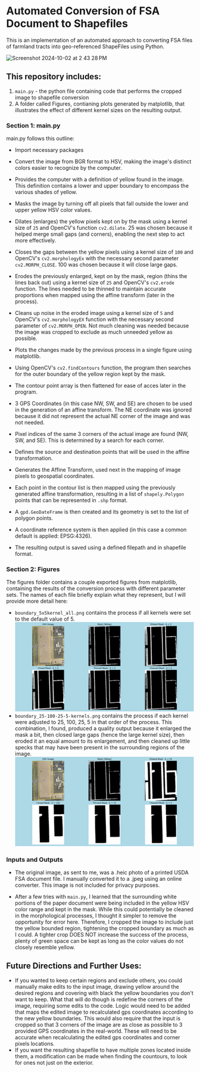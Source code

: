# Automated Conversion of FSA Document to Shapefiles
This is an implementation of an automated approach to converting FSA files of farmland tracts into geo-referenced ShapeFiles using Python.

![Screenshot 2024-10-02 at 2 43 28 PM](https://github.com/user-attachments/assets/07e7b663-d8da-4148-8a50-7cee1cedc6e3)

## This repository includes:
1) `main.py` - the python file containing code that performs the cropped image to shapefile conversion
2) A folder called Figures, contianing plots generated by matplotlib, that illustrates the effect of different kernel sizes on the resulting output.

### Section 1: main.py
main.py follows this outline:
- Import necessary packages
- Convert the image from BGR format to HSV, making the image's distinct colors easier to recognize by the computer.
- Provides the computer with a definition of yellow found in the image. This definition contains a lower and upper boundary to encompass the various shades of yellow.

- Masks the image by turning off all pixels that fall outside the lower and upper yellow HSV color values.
- Dilates (enlarges) the yellow pixels kept on by the mask using a kernel size of `25` and OpenCV's function `cv2.dilate`. 25 was chosen because it helped merge small gaps (and corners), enabling the next step to act more effectively.
- Closes the gaps between the yellow pixels using a kernel size of `100` and OpenCV's `cv2.morphologyEx` with the necessary second parameter `cv2.MORPH_CLOSE`. 100 was chosen because it will close large gaps.
- Erodes the previously enlarged, kept on by the mask, region (thins the lines back out) using a kernel size of `25` and OpenCV's `cv2.erode` function. The lines needed to be thinned to maintain accurate proportions when mapped using the affine transform (later in the process).
- Cleans up noise in the eroded image using a kernel size of `5` and OpenCV's `cv2.morphologyEX` function with the necessary second parameter of `cv2.MORPH_OPEN`. Not much cleaning was needed because the image was cropped to exclude as much unneeded yellow as possible.

- Plots the changes made by the previous process in a single figure using matplotlib.

- Using OpenCV's `cv2.findContours` function, the program then searches for the outer boundary of the yellow region kept by the mask.
- The contour point array is then flattened for ease of acces later in the program.
- 3 GPS Coordinates (in this case NW, SW, and SE) are chosen to be used in the generation of an affine transform. The NE coordinate was ignored because it did not represent the actual NE corner of the image and was not needed.
- Pixel indices of the same 3 corners of the actual image are found (NW, SW, and SE). This is determined by a search for each corner.
- Defines the source and destination points that will be used in the affine transformation.
- Generates the Affine Transform, used next in the mapping of image pixels to geospatial coordinates.
- Each point in the contour list is then mapped using the previously generated affine transformation, resulting in a list of `shapely.Polygon` points that can be represented in `.shp` format.
- A `gpd.GeoDateFrame` is then created and its geometry is set to the list of polygon points.
- A coordinate reference system is then applied (in this case a common default is applied: EPSG:4326).
- The resulting output is saved using a defined filepath and in shapefile format.

### Section 2: Figures
The figures folder contains a couple exported figures from matplotlib, containing the results of the conversion process with different parameter sets. The names of each file briefly explain what they represent, but I will provide more detail here:
- `boundary_5x5kernel_all.png` contains the process if all kernels were set to the default value of 5.
![Image found in Figures directory](./Figures/boundary_5x5kernel_all.png)
- `boundary_25-100-25-5-kernels.png` contains the process if each kernel were adjusted to 25, 100, 25, 5 in that order of the process. This combination, I found, produced a quality output because it enlarged the mask a bit, then closed large gaps (hence the large kernel size), then eroded it an equal amount to its enlargement, and then cleaned up little specks that may have been present in the surrounding regions of the image.
![Image found in Figures directory](./Figures/boundary_25-100-25-5-kernels.png)

### Inputs and Outputs
- The original image, as sent to me, was a .heic photo of a printed USDA FSA document file. I manually converted it to a .jpeg using an online converter. This image is not included for privacy purposes.

- After a few tries with `main.py`, I learned that the surrounding white portions of the paper document were being included in the yellow HSV color range and kept in the mask. While this could potentially be cleaned in the morphological processes, I thought it simpler to remove the opportunity for error here. Therefore, I cropped the image to include just the yellow bounded region, tightening the cropped boundary as much as I could. A tighter crop DOES NOT increase the success of the process, plenty of green space can be kept as long as the color values do not closely resemble yellow.
  
## Future Directions and Further Uses:
- If you wanted to keep certain regions and exclude others, you could manually make edits to the input image, drawing yellow around the desired regions and covering with black the yellow boundaries you don't want to keep. 
What that will do though is redefine the corners of the image, requiring some edits to the code. Logic would need to be added that maps the edited image to recalculated gps coordinates according to the new yellow boundaries. This would also require that the input is cropped so that 3 corners of the image are as close as possible to 3 provided GPS coordinates in the real-world. These will need to be accurate when recalculating the edited gps coordinates and corner pixels locations.
- If you want the resulting shapefile to have multiple zones located inside them, a modification can be made when finding the countours, to look for ones not just on the exterior.
